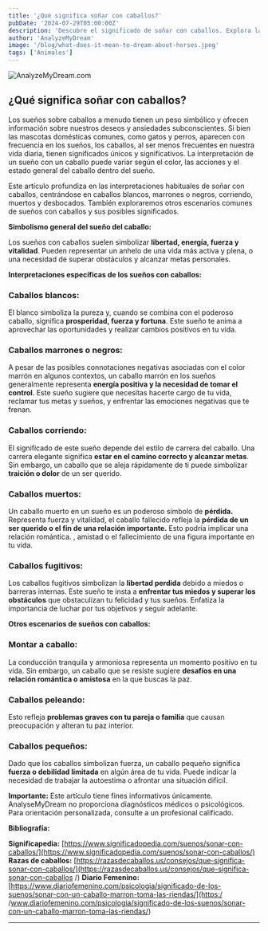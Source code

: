 ```yaml
---
title: '¿Qué significa soñar con caballos?'
pubDate: '2024-07-29T05:00:00Z'
description: 'Descubre el significado de soñar con caballos. Explora las interpretaciones de los caballos blancos, marrones, corriendo, muertos y desbocados.'
author: 'AnalyzeMyDream'
image: '/blog/what-does-it-mean-to-dream-about-horses.jpeg'
tags: ['Animales']
---
```


![AnalyzeMyDream.com](/blog/what-does-it-mean-to-dream-about-horses.jpeg)

## ¿Qué significa soñar con caballos?

Los sueños sobre caballos a menudo tienen un peso simbólico y ofrecen información sobre nuestros deseos y ansiedades subconscientes. Si bien las mascotas domésticas comunes, como gatos y perros, aparecen con frecuencia en los sueños, los caballos, al ser menos frecuentes en nuestra vida diaria, tienen significados únicos y significativos.  La interpretación de un sueño con un caballo puede variar según el color, las acciones y el estado general del caballo dentro del sueño.

Este artículo profundiza en las interpretaciones habituales de soñar con caballos, centrándose en caballos blancos, marrones o negros, corriendo, muertos y desbocados. También exploraremos otros escenarios comunes de sueños con caballos y sus posibles significados.

**Simbolismo general del sueño del caballo:**

Los sueños con caballos suelen simbolizar **libertad, energía, fuerza y ​​vitalidad**. Pueden representar un anhelo de una vida más activa y plena, o una necesidad de superar obstáculos y alcanzar metas personales.

**Interpretaciones específicas de los sueños con caballos:**

### Caballos blancos:

El blanco simboliza la pureza y, cuando se combina con el poderoso caballo, significa **prosperidad, fuerza y ​​fortuna**. Este sueño te anima a aprovechar las oportunidades y realizar cambios positivos en tu vida.

### Caballos marrones o negros:

A pesar de las posibles connotaciones negativas asociadas con el color marrón en algunos contextos, un caballo marrón en los sueños generalmente representa **energía positiva y la necesidad de tomar el control**. Este sueño sugiere que necesitas hacerte cargo de tu vida, reclamar tus metas y sueños, y enfrentar las emociones negativas que te frenan.

### Caballos corriendo:

El significado de este sueño depende del estilo de carrera del caballo. Una carrera elegante significa **estar en el camino correcto y alcanzar metas**. Sin embargo, un caballo que se aleja rápidamente de ti puede simbolizar **traición o dolor** de un ser querido. 

### Caballos muertos: 

Un caballo muerto en un sueño es un poderoso símbolo de **pérdida.** Representa fuerza y ​​vitalidad, el caballo fallecido refleja la **pérdida de un ser querido o el fin de una relación importante.** Esto podría implicar una relación romántica. , amistad o el fallecimiento de una figura importante en tu vida.

### Caballos fugitivos: 

Los caballos fugitivos simbolizan la **libertad perdida** debido a miedos o barreras internas. Este sueño te insta a **enfrentar tus miedos y superar los obstáculos** que obstaculizan tu felicidad y tus sueños. Enfatiza la importancia de luchar por tus objetivos y seguir adelante.

**Otros escenarios de sueños con caballos:**

### Montar a caballo:

La conducción tranquila y armoniosa representa un momento positivo en tu vida. Sin embargo, un caballo que se resiste sugiere **desafíos en una relación romántica o amistosa** en la que buscas la paz.

### Caballos peleando:

Esto refleja **problemas graves con tu pareja o familia** que causan preocupación y alteran tu paz interior.

### Caballos pequeños:

Dado que los caballos simbolizan fuerza, un caballo pequeño significa **fuerza o debilidad limitada** en algún área de tu vida. Puede indicar la necesidad de trabajar la autoestima o afrontar una situación difícil.

**Importante:** Este artículo tiene fines informativos únicamente. AnalyseMyDream no proporciona diagnósticos médicos o psicológicos. Para orientación personalizada, consulte a un profesional calificado.

**Bibliografía:**

**Significapedia:** [https://www.significadopedia.com/suenos/sonar-con-caballos/](https://www.significadopedia.com/suenos/sonar-con-caballos/)
**Razas de caballos:** [https://razasdecaballos.us/consejos/que-significa-sonar-con-caballos/](https://razasdecaballos.us/consejos/que-significa-sonar-con-caballos /)
**Diario Femenino:** [https://www.diariofemenino.com/psicologia/significado-de-los-suenos/sonar-con-un-caballo-marron-toma-las-riendas/](https:/ /www.diariofemenino.com/psicologia/significado-de-los-suenos/sonar-con-un-caballo-marron-toma-las-riendas/)

---